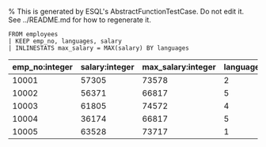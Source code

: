 % This is generated by ESQL's AbstractFunctionTestCase. Do not edit it. See ../README.md for how to regenerate it.

```esql
FROM employees
| KEEP emp_no, languages, salary
| INLINESTATS max_salary = MAX(salary) BY languages
```

| emp_no:integer | salary:integer | max_salary:integer | languages:integer |
| --- | --- | --- | --- |
| 10001 | 57305 | 73578 | 2 |
| 10002 | 56371 | 66817 | 5 |
| 10003 | 61805 | 74572 | 4 |
| 10004 | 36174 | 66817 | 5 |
| 10005 | 63528 | 73717 | 1 |
